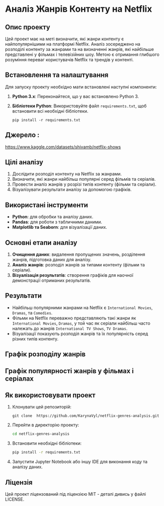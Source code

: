# Аналіз Жанрів Контенту на Netflix

## Опис проекту

Цей проект має на меті визначити, які жанри контенту є найпопулярнішими на платформі Netflix. Аналіз зосереджено на розподілі контенту за жанрами та на визначенні жанрів, які найбільше представлені у фільмах і телевізійних шоу. Метою є отримання глибшого розуміння переваг користувачів Netflix та трендів у контенті.

## Встановлення та налаштування

Для запуску проекту необхідно мати встановлені наступні компоненти:
1. **Python 3.x**: Переконайтеся, що у вас встановлено Python 3.
2. **Бібліотеки Python**: Використовуйте файл `requirements.txt`, щоб встановити всі необхідні бібліотеки.

   ```
   pip install -r requirements.txt
   ```

## Джерело :

https://www.kaggle.com/datasets/shivamb/netflix-shows

## Цілі аналізу
1. Дослідити розподіл контенту на Netflix за жанрами.
2. Визначити, які жанри найбільш популярні серед фільмів та серіалів.
3. Провести аналіз жанрів у розрізі типів контенту (фільми та серіали).
4. Візуалізувати результати аналізу за допомогою графіків.

## Використані інструменти
- **Python**: для обробки та аналізу даних.
- **Pandas**: для роботи з табличними даними.
- **Matplotlib та Seaborn**: для візуалізації даних.

## Основні етапи аналізу
1. **Очищення даних**: видалення пропущених значень, розділення жанрів, підготовка даних для аналізу.
2. **Аналіз жанрів**: розподіл жанрів за типами контенту (фільми та серіали).
3. **Візуалізація результатів**: створення графіків для наочної демонстрації отриманих результатів.

## Результати
- Найбільш популярними жанрами на Netflix є `International Movies`, `Dramas`, та `Comedies`.
- Фільми на Netflix переважно представляють такі жанри як `International Movies`, `Dramas`, у той час як серіали найбільш часто належать до жанрів `International TV Shows`, `TV Dramas`.
- Візуалізації показують розподіл жанрів та їх популярність серед різних типів контенту.

## Графік розподілу жанрів



## Графік популярності жанрів у фільмах і серіалах




## Як використовувати проект
1. Клонувати цей репозиторій:
   ```
   git clone  https://github.com/KarynaVyl/netflix-genres-analysis.git
   ```
2. Перейти в директорію проекту:
   ```bash
   cd netflix-genres-analysis
3. Встановити необхідні бібліотеки:
   ```bash
   pip install -r requirements.txt
4. Запустити Jupyter Notebook або іншу IDE для виконання коду та аналізу даних.

## Ліцензія
Цей проект ліцензований під ліцензією MIT - деталі дивись у файлі LICENSE.


